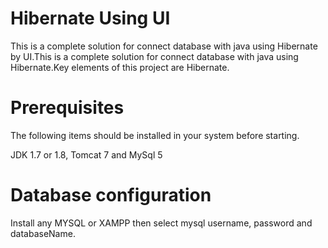 # Hibernate Using UI
This is a complete solution for connect database with java using Hibernate by UI.This is a complete solution for connect database with java using Hibernate.Key elements of this project are Hibernate.
# Prerequisites
The following items should be installed in your system before starting.

JDK 1.7 or 1.8, Tomcat 7 and MySql 5
# Database configuration
Install any MYSQL or XAMPP then select mysql username, password and databaseName.
